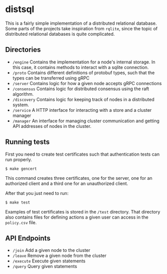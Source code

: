 # distsql

This is a fairly simple implementation of a distributed relational database. Some parts of the projects take inspiration from `rqlite`, since the topic of distributed relational databases is quite complicated.

## Directories

- `/engine` Contains the implementation for a node's internal storage. In this case, it contains methods to interact with a sqlite connection.
- `/proto` Contains different definitions of protobuf types, such that the types can be transferred using gRPC
- `/server` Contains logic for how a given node accepts gRPC connections
- `/consensus` Contains logic for distributed consensus using the raft algorithm.
- `/discovery` Contains logic for keeping track of nodes in a distributed system.
- `/service` A HTTP interface for interacting with a store and a cluster manager
- `/manager` An interface for managing cluster communication and getting API addresses of nodes in the cluster.

## Running tests

First you need to create test certificates such that authentication tests can run properly.

```
$ make gencert
```

This command creates three certificates, one for the server, one for an authorized client and a third one for an unauthorized client.

After that you just need to run:

```
$ make test
```

Examples of test certificates is stored in the `/test` directory. That directory also contains files for defining actions a given user can access in the `policy.csv` file.

## API Endpoints

- `/join` Add a given node to the cluster
- `/leave` Remove a given node from the cluster
- `/execute` Execute given statements
- `/query` Query given statements
